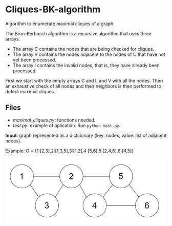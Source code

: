 # Cliques-BK-algorithm
Algorithm to enumerate maximal cliques of a graph.

The Bron-Kerbosch algorithm is a recursive algorithm that uses three arrays.
- The array C contains the nodes that are being checked for cliques.
- The array V contains the nodes adjacent to the nodes of C that have not yet been processed.
- The array I contains the invalid nodes, that is, they have already been processed.

First we start with the empty arrays C and I, and V with all the nodes. Then an exhaustive check of all nodes and their neighbors is then performed to detect maximal cliques.

## Files
- *maximal_cliques.py*: functions needed.
- *test.py*: example of aplication. Run `python test.py`.

**Input**: graph represented as a dictcionary (key: nodes, value: list of adjacent nodes).

Example: G = {1:[2,3],2:[1,3,5],3:[1,2],4:[5,6],5:[2,4,6],6:[4,5]}

![Undirected graph](imgs/graph.png)


